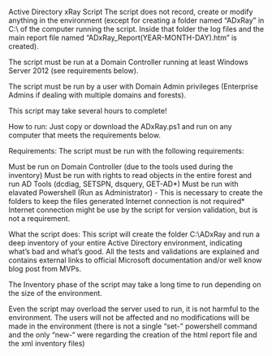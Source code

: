 Active Directory xRay Script
The script does not record, create or modify anything in the environment (except for creating a folder named “ADxRay” in C:\ of the computer running the script. Inside that folder the log files and the main report file named “ADxRay_Report(YEAR-MONTH-DAY).htm” is created).

The script must be run at a Domain Controller running at least Windows Server 2012 (see requirements below).

The script must be run by a user with Domain Admin privileges (Enterprise Admins if dealing with multiple domains and forests).

This script may take several hours to complete!

How to run:
Just copy or download the ADxRay.ps1 and run on any computer that meets the requirements below.


Requirements:
The script must be run with the following requirements:

Must be run on Domain Controller (due to the tools used during the inventory)
Must be run with rights to read objects in the entire forest and run AD Tools (dcdiag, SETSPN, dsquery, GET-AD*)
Must be run with elavated Powershell (Run as Administrator) - This is necessary to create the folders to keep the files generated
Internet connection is not required*
Internet connection might be use by the script for version validation, but is not a requirement.


What the script does:
This script will create the folder C:\ADxRay and run a deep inventory of your entire Active Directory environment, indicating what’s bad and what’s good. All the tests and validations are explained and contains external links to official Microsoft documentation and/or well know blog post from MVPs.


The Inventory phase of the script may take a long time to run depending on the size of the environment.


Even the script may overload the server used to run, it is not harmful to the environment. The users will not be affected and no modifications will be made in the environment (there is not a single “set-” powershell command and the only “new-“ were regarding the creation of the html report file and the xml inventory files)
